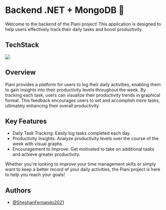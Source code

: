 # Backend .NET + MongoDB 🍃

Welcome to the backend of the Piani project! This application is designed to help users effectively track their daily tasks and boost productivity.

## TechStack

[![](https://skillicons.dev/icons?i=dotnet,cs,firebase,mongodb,redis,rabbitmq)](https://skillicons.dev)

## Overview

Piani provides a platform for users to log their daily activities, enabling them to gain insights into their productivity levels throughout the week. By tracking each task, users can visualize their productivity trends in graphical format. This feedback encourages users to set and accomplish more tasks, ultimately enhancing their overall productivity.

## Key Features

- Daily Task Tracking: Easily log tasks completed each day.
- Productivity Insights: Analyze productivity levels over the course of the week with visual graphs.
- Encouragement to Improve: Get motivated to take on additional tasks and achieve greater productivity.

Whether you're looking to improve your time management skills or simply want to keep a better record of your daily activities, the Piani project is here to help you reach your goals!

## Authors

- [@SheshanFernando2021](https://www.github.com/SheshanFernando2021)
